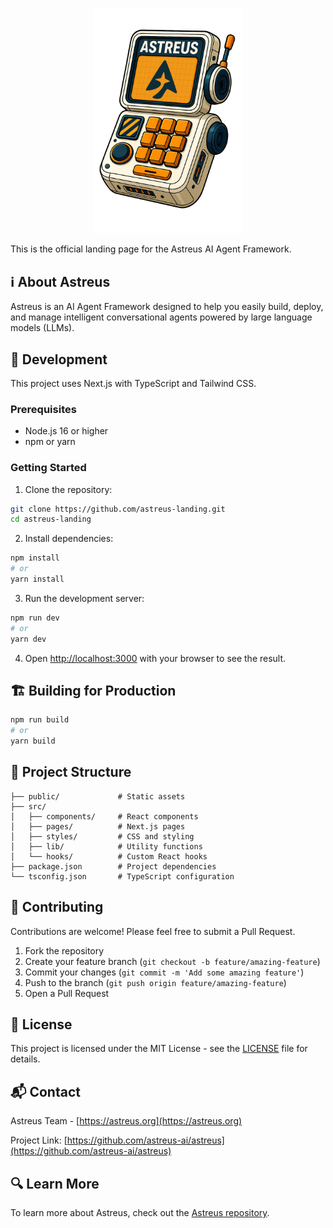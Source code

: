 <p align="center">
    <img src="public/astreus-gadget.webp" alt="Astreus Logo" width="240">
</p>

This is the official landing page for the Astreus AI Agent Framework.

## ℹ️ About Astreus

Astreus is an AI Agent Framework designed to help you easily build, deploy, and manage intelligent conversational agents powered by large language models (LLMs).

## 📱 Development

This project uses Next.js with TypeScript and Tailwind CSS.

### Prerequisites

- Node.js 16 or higher
- npm or yarn

### Getting Started

1. Clone the repository:
```bash
git clone https://github.com/astreus-landing.git
cd astreus-landing
```

2. Install dependencies:
```bash
npm install
# or
yarn install
```

3. Run the development server:
```bash
npm run dev
# or
yarn dev
```

4. Open [http://localhost:3000](http://localhost:3000) with your browser to see the result.

## 🏗️ Building for Production

```bash
npm run build
# or
yarn build
```

## 📖 Project Structure

```
├── public/             # Static assets
├── src/
│   ├── components/     # React components
│   ├── pages/          # Next.js pages
│   ├── styles/         # CSS and styling
│   ├── lib/            # Utility functions
│   └── hooks/          # Custom React hooks
├── package.json        # Project dependencies
└── tsconfig.json       # TypeScript configuration
```

## 🤝 Contributing

Contributions are welcome! Please feel free to submit a Pull Request.

1. Fork the repository
2. Create your feature branch (`git checkout -b feature/amazing-feature`)
3. Commit your changes (`git commit -m 'Add some amazing feature'`)
4. Push to the branch (`git push origin feature/amazing-feature`)
5. Open a Pull Request

## 📄 License

This project is licensed under the MIT License - see the [LICENSE](LICENSE) file for details.

## 📬 Contact

Astreus Team - [https://astreus.org](https://astreus.org)

Project Link: [https://github.com/astreus-ai/astreus](https://github.com/astreus-ai/astreus)

## 🔍 Learn More

To learn more about Astreus, check out the [Astreus repository](https://github.com/astreus-ai). 
